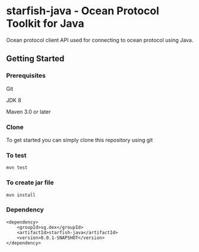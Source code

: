 # starfish-java - Ocean Protocol Toolkit for Java

Ocean protocol client API used for connecting to ocean protocol using Java.

## Getting Started

### Prerequisites

Git 

JDK 8

Maven 3.0 or later

### Clone
To get started you can simply clone this repository using git

### To test

```
mvn test
```
### To create jar file

```
mvn install

```
### Dependency
```
<dependency>
	<groupId>sg.dex</groupId>
	<artifactId>starfish-java</artifactId>
	<version>0.0.1-SNAPSHOT</version>
</dependency>

```
